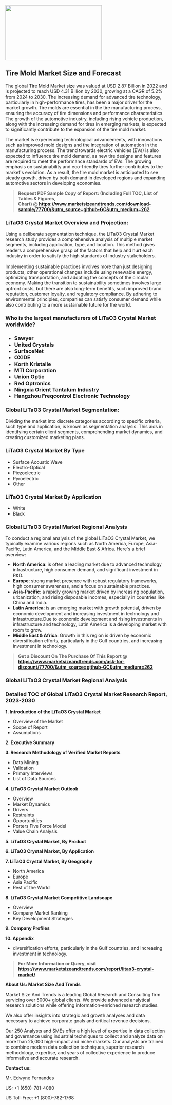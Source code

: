 <p><img class="alignnone size-medium wp-image-20088" src="https://ffe5etoiles.com/wp-content/uploads/2024/12/MST1-300x171.png" alt="" width="300" height="171" /></p><h2>Tire Mold Market Size and Forecast</h2><p>The global Tire Mold Market size was valued at USD 2.87 Billion in 2022 and is projected to reach USD 4.31 Billion by 2030, growing at a CAGR of 5.2% from 2024 to 2030. The increasing demand for advanced tire technology, particularly in high-performance tires, has been a major driver for the market growth. Tire molds are essential in the tire manufacturing process, ensuring the accuracy of tire dimensions and performance characteristics. The growth of the automotive industry, including rising vehicle production, along with the increasing demand for tires in emerging markets, is expected to significantly contribute to the expansion of the tire mold market.</p><p>The market is experiencing technological advancements, with innovations such as improved mold designs and the integration of automation in the manufacturing process. The trend towards electric vehicles (EVs) is also expected to influence tire mold demand, as new tire designs and features are required to meet the performance standards of EVs. The growing emphasis on sustainability and eco-friendly tires further contributes to the market's evolution. As a result, the tire mold market is anticipated to see steady growth, driven by both demand in developed regions and expanding automotive sectors in developing economies.</p></p><blockquote id="" class=""><strong>Request PDF Sample Copy of Report: (Including Full TOC, List of Tables &amp; Figures, Chart)&nbsp;@&nbsp;<strong><a href="https://www.marketsizeandtrends.com/download-sample/77700/&utm_source=github-GC&utm_medium=262" target="_blank">https://www.marketsizeandtrends.com/download-sample/77700/&utm_source=github-GC&utm_medium=262</a></strong></strong></blockquote><h3 id="" class="">LiTaO3 Crystal Market&nbsp;Overview and Projection:</h3><p id="" class="">Using a deliberate segmentation technique, the LiTaO3 Crystal Market research study provides a comprehensive analysis of multiple market segments, including application, type, and location. This method gives readers a comprehensive grasp of the factors that help and hurt each industry in order to satisfy the high standards of industry stakeholders. <br /> <br />Implementing sustainable practices involves more than just designing products; other operational changes include using renewable energy, optimizing transportation, and adopting the concepts of the circular economy. Making the transition to sustainability sometimes involves large upfront costs, but there are also long-term benefits, such improved brand reputation, customer loyalty, and regulatory compliance. By adhering to environmental principles, companies can satisfy consumer demand while also contributing to a more sustainable future for the world.</p><h3 id="" class="">Who is the largest manufacturers of&nbsp;LiTaO3 Crystal Market worldwide?</h3><h3 class=""><p><ul><li>Sawyer </li><li> United Crystals </li><li> SurfaceNet </li><li> OXIDE </li><li> Korth Kristalle </li><li> MTI Corporation </li><li> Union Optic </li><li> Red Optronics </li><li> Ningxia Orient Tantalum Industry </li><li> Hangzhou Freqcontrol Electronic Technology</li></ul></p></h3><h3 id="" class="">Global&nbsp;LiTaO3 Crystal Market Segmentation:</h3><p id="" class="">Dividing the market into discrete categories according to specific criteria, such type and application, is known as segmentation analysis. This aids in identifying certain client segments, comprehending market dynamics, and creating customized marketing plans.</p><h3 id="" class="">LiTaO3 Crystal Market&nbsp;By Type</h3><p><p><ul><li>Surface Acoustic Wave</li><li> Electro-Optical</li><li> Piezoelectric</li><li> Pyroelectric</li><li> Other</p></li></ul></p></p><h3 id="" class="">LiTaO3 Crystal Market&nbsp;By Application</h3><p class=""><p><ul><li>White</li><li> Black</li></ul></p></p><h3 id="" class="">Global LiTaO3 Crystal Market Regional Analysis</h3><p id="" class="">To conduct a regional analysis of the global LiTaO3 Crystal Market, we typically examine various regions such as North America, Europe, Asia-Pacific, Latin America, and the Middle East &amp; Africa. Here's a brief overview:</p><ul><li><strong>North America</strong>: is often a leading market due to advanced technology infrastructure, high consumer demand, and significant investment in R&amp;D.</li><li><strong>Europe</strong>: strong market presence with robust regulatory frameworks, high consumer awareness, and a focus on sustainable practices.</li><li><strong>Asia-Pacific</strong>: a rapidly growing market driven by increasing population, urbanization, and rising disposable incomes, especially in countries like China and India.</li><li><strong>Latin America</strong>: is an emerging market with growth potential, driven by economic development and increasing investment in technology and infrastructure.Due to economic development and rising investments in infrastructure and technology, Latin America is a developing market with room to grow.</li><li><strong>Middle East &amp; Africa</strong>: Growth in this region is driven by economic diversification efforts, particularly in the Gulf countries, and increasing investment in technology.</li></ul><blockquote id="" class=""><strong>Get a Discount On The Purchase Of This Report @ <strong><a href="https://www.marketsizeandtrends.com/ask-for-discount/77700/&utm_source=github-GC&utm_medium=262" target="_blank">https://www.marketsizeandtrends.com/ask-for-discount/77700/&utm_source=github-GC&utm_medium=262</a></strong></strong></blockquote><h3 id="" class="">Global LiTaO3 Crystal Market Regional Analysis</h3><h3 id="" class="">Detailed TOC of Global LiTaO3 Crystal Market Research Report, 2023-2030</h3><p id="" class=""><strong>1. Introduction of the LiTaO3 Crystal Market</strong></p><ul><li>Overview of the Market</li><li>Scope of Report</li><li>Assumptions</li></ul><p id="" class=""><strong>2. Executive Summary</strong></p><p id="" class=""><strong>3. Research Methodology of Verified Market Reports</strong></p><ul><li>Data Mining</li><li>Validation</li><li>Primary Interviews</li><li>List of Data Sources</li></ul><p id="" class=""><strong>4. LiTaO3 Crystal Market Outlook</strong></p><ul><li>Overview</li><li>Market Dynamics</li><li>Drivers</li><li>Restraints</li><li>Opportunities</li><li>Porters Five Force Model</li><li>Value Chain Analysis</li></ul><p id="" class=""><strong>5. LiTaO3 Crystal Market, By Product</strong></p><p id="" class=""><strong>6. LiTaO3 Crystal Market, By Application</strong></p><p id="" class=""><strong>7. LiTaO3 Crystal Market, By Geography</strong></p><ul><li>North America</li><li>Europe</li><li>Asia Pacific</li><li>Rest of the World</li></ul><p id="" class=""><strong>8. LiTaO3 Crystal Market Competitive Landscape</strong></p><ul><li>Overview</li><li>Company Market Ranking</li><li>Key Development Strategies</li></ul><p id="" class=""><strong>9. Company Profiles</strong></p><p id="" class=""><strong>10. Appendix</strong></p><ul><li>diversification efforts, particularly in the Gulf countries, and increasing investment in technology.</li></ul><blockquote id="" class=""><strong>For More Information or Query, visit <strong><strong><a href="https://www.marketsizeandtrends.com/report/litao3-crystal-market/" target="_blank">https://www.marketsizeandtrends.com/report/litao3-crystal-market/</a></strong></strong></strong></blockquote><p id="" class=""><strong>About Us: Market Size And Trends</strong></p><p id="" class="">Market Size And Trends is a leading Global Research and Consulting firm servicing over 5000+ global clients. We provide advanced analytical research solutions while offering information-enriched research studies.</p><p id="" class="">We also offer insights into strategic and growth analyses and data necessary to achieve corporate goals and critical revenue decisions.</p><p id="" class="">Our 250 Analysts and SMEs offer a high level of expertise in data collection and governance using industrial techniques to collect and analyze data on more than 25,000 high-impact and niche markets. Our analysts are trained to combine modern data collection techniques, superior research methodology, expertise, and years of collective experience to produce informative and accurate research.</p><p id="" class=""><strong>Contact us:</strong></p><p id="" class="">Mr. Edwyne Fernandes</p><p id="" class="">US: +1 (650)-781-4080</p><p id="" class="">US Toll-Free: +1 (800)-782-1768</p>
